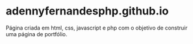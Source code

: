 # adennyfernandesphp.github.io

Página criada em html, css, javascript e php com o objetivo de construir uma página de portfólio.
